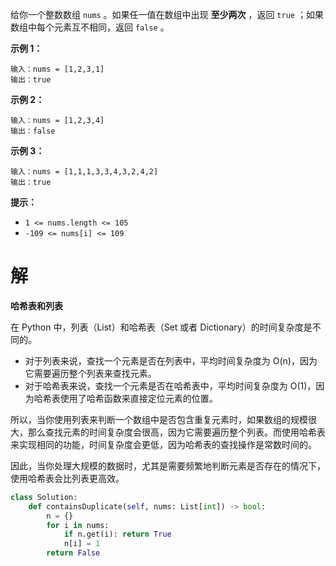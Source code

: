 给你一个整数数组 `nums` 。如果任一值在数组中出现 **至少两次** ，返回 `true` ；如果数组中每个元素互不相同，返回 `false` 。

 

**示例 1：**

```
输入：nums = [1,2,3,1]
输出：true
```

**示例 2：**

```
输入：nums = [1,2,3,4]
输出：false
```

**示例 3：**

```
输入：nums = [1,1,1,3,3,4,3,2,4,2]
输出：true
```

 

**提示：**

- `1 <= nums.length <= 105`
- `-109 <= nums[i] <= 109`

# 解

**哈希表和列表**

在 Python 中，列表（List）和哈希表（Set 或者 Dictionary）的时间复杂度是不同的。

- 对于列表来说，查找一个元素是否在列表中，平均时间复杂度为 O(n)，因为它需要遍历整个列表来查找元素。
- 对于哈希表来说，查找一个元素是否在哈希表中，平均时间复杂度为 O(1)，因为哈希表使用了哈希函数来直接定位元素的位置。

所以，当你使用列表来判断一个数组中是否包含重复元素时，如果数组的规模很大，那么查找元素的时间复杂度会很高，因为它需要遍历整个列表。而使用哈希表来实现相同的功能，时间复杂度会更低，因为哈希表的查找操作是常数时间的。

因此，当你处理大规模的数据时，尤其是需要频繁地判断元素是否存在的情况下，使用哈希表会比列表更高效。

```python
class Solution:
    def containsDuplicate(self, nums: List[int]) -> bool:
        n = {}
        for i in nums:
            if n.get(i): return True
            n[i] = 1
        return False
```

